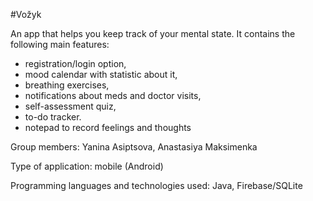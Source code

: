 #Vožyk

An app that helps you keep track of your mental state. 
It contains the following main features: 
   - registration/login option,
   - mood calendar with statistic about it,
   - breathing exercises,
   - notifications about meds and doctor visits,
   - self-assessment quiz,
   - to-do tracker.
   - notepad to record feelings and thoughts
   
Group members: Yanina Asiptsova, Anastasiya Maksimenka

Type of application: mobile (Android) 

Programming languages and technologies used: Java, Firebase/SQLite
